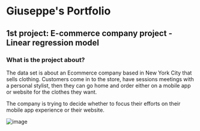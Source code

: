 # Giuseppe's Portfolio

## 1st project: E-commerce company project - Linear regression model

### What is the project about?

The data set is about an Ecommerce company based in New York City that sells clothing. Customers come in to the store, have sessions meetings with a personal stylist, then they can go home and order either on a mobile app or website for the clothes they want.

The company is trying to decide whether to focus their efforts on their mobile app experience or their website.


![image](https://user-images.githubusercontent.com/91633570/135598044-59fc3c2e-188f-46e8-bce5-2903928e9877.png)


